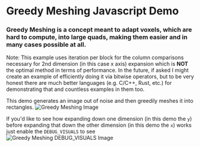 # Greedy Meshing Javascript Demo

### Greedy Meshing is a concept meant to adapt voxels, which are hard to compute, into large quads, making them easier and in many cases possible at all. <br/>
Note: This example uses iteration per block for the column comparisons necessary for 2nd dimension (in this case x axis) expansion which is **NOT** the optimal method in terms of performance.
In the future, if asked I might create an example of efficiently doing it via bitwise operators, but to be very honest there are much better languages (e.g. C/C++, Rust, etc.) for demonstrating that and countless examples in them too.

This demo generates an image out of noise and then greedily meshes it into rectangles.
![Greedy Meshing Image](https://github.com/user-attachments/assets/0e0366c8-df27-45e5-8cf5-7597427ca0ae)

If you'd like to see how expanding down one dimension (in this demo the `y`) before expanding that down the other dimension (in this demo the `x`) works just enable the `DEBUG_VISUALS` to see <br/>
![Greedy Meshing DEBUG_VISUALS Image](https://github.com/user-attachments/assets/454a1ddd-a9db-4808-a01e-e7401f01500f)
